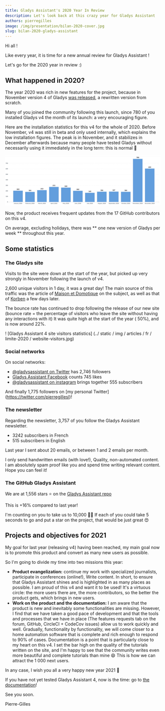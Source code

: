 ```yaml
---
title: Gladys Assistant's 2020 Year In Review
description: Let's look back at this crazy year for Gladys Assistant
authors: pierregilles
image: /img/presentation/bilan-2020-cover.jpg
slug: bilan-2020-gladys-assistant
---
```


Hi all !

Like every year, it is time for a new annual review for Gladys Assistant !

Let's go for the 2020 year in review :)

<!--truncate-->

## What happened in 2020?

The year 2020 was rich in new features for the project, because in November version 4 of Gladys [was released](/blog/lancement-gladys-assistant-4), a rewritten version from scratch.

Many of you joined the community following this launch, since 780 of you installed Gladys v4 the month of its launch: a very encouraging figure.

Here are the installation statistics for this v4 for the whole of 2020. Before November, v4 was still in beta and only used internally, which explains the low installation figures. The peak is in November, and it stabilizes in December afterwards because many people have tested Gladys without necessarily using it immediately in the long term: this is normal 🙂

![Statistiques installations Gladys Assistant 4](../static/img/articles/fr/bilan-2020/installations-stats.jpg)

Now, the product receives frequent updates from the 17 GitHub contributors on this v4.

On average, excluding holidays, there was ** one new version of Gladys per week ** throughout this year.

## Some statistics

### The Gladys site

Visits to the site were down at the start of the year, but picked up very strongly in November following the launch of v4.

2,600 unique visitors in 1 day, it was a great day! The main source of this traffic was the article of [Maison et Domotique](https://www.maison-et-domotique.com/123220-gladys-assistant-v4-solution-domotique-open-source/) on the subject, as well as that of [Korben](https://korben.info/gladys-assistant.html) a few days later.

The bounce rate has continued to drop following the release of our new site (bounce rate = the percentage of visitors who leave the site without having any interactions with it) It was quite high at the start of the year ( 50%), and is now around 22%.

! [Gladys Assistant 4 site visitors statistics] (../ static / img / articles / fr / limite-2020 / website-visitors.jpg)

### Social networks

On social networks:

- [@gladysassistant on Twitter](https://twitter.com/gladysassistant) has 2,746 followers
- [Gladys Assistant Facebook](https://www.facebook.com/gladysassistant) counts 745 likes
- [@gladysassistant on instagram](https://www.instagram.com/gladysassistant) brings together 555 subscribers

And finally 1,775 followers on [my personal Twitter] (https://twitter.com/pierregillesl)!

### The newsletter

Regarding the newsletter, 3,757 of you follow the Gladys Assistant newsletter.

- 3242 subscribers in French
- 515 subscribers in English

Last year I sent about 20 emails, or between 1 and 2 emails per month.

I only send handwritten emails (with love!), Quality, non-automated content. I am absolutely spam proof like you and spend time writing relevant content. Hope you can feel it!

### The GitHub Gladys Assistant

We are at 1,556 stars ⭐ on the [Gladys Assistant repo](https://github.com/GladysAssistant/Gladys)

This is +16% compared to last year!

I'm counting on you to take us to 10,000 🚀🚀 If each of you could take 5 seconds to go and put a star on the project, that would be just great 😍

## Projects and objectives for 2021

My goal for last year (releasing v4) having been reached, my main goal now is to promote this product and convert as many new users as possible.

So I'm going to divide my time into two missions this year:

- **Product evangelization:** continue my work with specialized journalists, participate in conferences (online!), Write content. In short, to ensure that Gladys Assistant shines and is highlighted in as many places as possible. I am proud of this v4 and want it to be used! It's a virtuous circle: the more users there are, the more contributors, so the better the product gets, which brings in new users.
- **Work on the product and the documentation:** I am aware that the product is new and inevitably some functionalities are missing. However, I find that we have taken a good pace of development and that the tools and processes that we have in place (The features requests tab on the forum, GitHub, CircleCI + CodeCov issues) allow us to work quickly and well. Gradually, functionality by functionality, we will come closer to a home automation software that is complete and rich enough to respond to 90% of cases. Documentation is a point that is particularly close to my heart on this v4. I set the bar high on the quality of the tutorials written on the site, and I'm happy to see that the community writes even more beautiful and complete tutorials than mine 😄 This is how we can attract the 1 000 next users.

In any case, I wish you all a very happy new year 2021 🥳

If you have not yet tested Gladys Assistant 4, now is the time: go to [the documentation](/docs/)!

See you soon.

Pierre-Gilles
